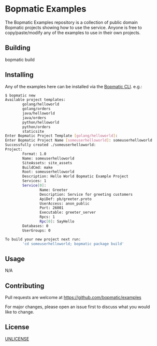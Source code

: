 # Bopmatic Examples

The Bopmatic Examples repository is a collection of public domain
Bopmatic projects showing how to use the service. Anyone is free to
copy/paste/modify any of the examples to use in their own projects.

## Building

bopmatic build <project>

## Installing

Any of the examples here can be installed via the [Bopmatic CLI](https://github.com/bopmatic/cli). e.g.:

```bash
$ bopmatic new
Available project templates:
        golang/helloworld
        golang/orders
        java/helloworld
        java/orders
        python/helloworld
        python/orders
        staticsite
Enter Bopmatic Project Template [golang/helloworld]: 
Enter Bopmatic Project Name [someuserhelloworld]: someuserhelloworld
Successfully created ./someuserhelloworld:
Project:
        Format: 1.0
        Name: someuserhelloworld
        SiteAssets: site_assets
        BuildCmd: make
        Root: someuserhelloworld
        Description: Hello World Bopmatic Example Project
        Services: 1
        Service[0]:
                Name: Greeter
                Description: Service for greeting customers
                ApiDef: pb/greeter.proto
                UserAccess: anon_public
                Port: 26001
                Executable: greeter_server
                Rpcs: 1
                Rpc[0]: SayHello
        Databases: 0
        UserGroups: 0

To build your new project next run:
        'cd someuserhelloworld; bopmatic package build'
```

## Usage

N/A

## Contributing
Pull requests are welcome at https://github.com/bopmatic/examples

For major changes, please open an issue first to discuss what you
would like to change.

## License
[UNLICENSE](https://unlicense.org)
